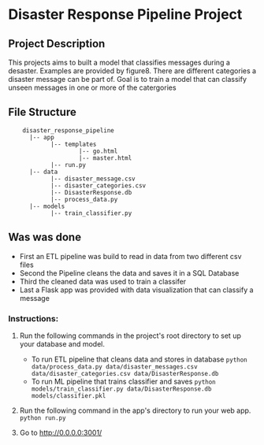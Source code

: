 # Disaster Response Pipeline Project

## Project Description
This projects aims to built a model that classifies messages during a desaster. Examples are provided by figure8. There are different categories a disaster message can be part of. Goal is to train a model that can classify unseen messages in one or more of the catergories

## File Structure
        disaster_response_pipeline
          |-- app
                |-- templates
                        |-- go.html
                        |-- master.html
                |-- run.py
          |-- data
                |-- disaster_message.csv
                |-- disaster_categories.csv
                |-- DisasterResponse.db
                |-- process_data.py
          |-- models
                |-- train_classifier.py
                
## Was was done
- First an ETL pipeline was build to read in data from two different csv files
- Second the Pipeline cleans the data and saves it in a SQL Database
- Third the cleaned data was used to train a classifer
- Last a Flask app was provided with data visualization that can classify a message

### Instructions:
1. Run the following commands in the project's root directory to set up your database and model.

    - To run ETL pipeline that cleans data and stores in database
        `python data/process_data.py data/disaster_messages.csv data/disaster_categories.csv data/DisasterResponse.db`
    - To run ML pipeline that trains classifier and saves
        `python models/train_classifier.py data/DisasterResponse.db models/classifier.pkl`

2. Run the following command in the app's directory to run your web app.
    `python run.py`

3. Go to http://0.0.0.0:3001/
